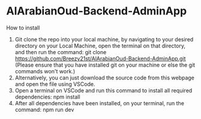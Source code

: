# AlArabianOud-Backend-AdminApp

How to install
1. Git clone the repo into your local machine, by navigating to your desired directory on your Local Machine, open the terminal on that directory, and then run the command: git clone https://github.com/Breezy21st/AlArabianOud-Backend-AdminApp.git
(Please ensure that you have installed git on your machine or else the git commands won't work.)
2. Alternatively, you can just download the source code from this webpage and open the file using VSCode.
3. Open a terminal on VSCode and run this command to install all required dependencies: npm install
4. After all dependencies have been installed, on your terminal, run the command: npm run dev
